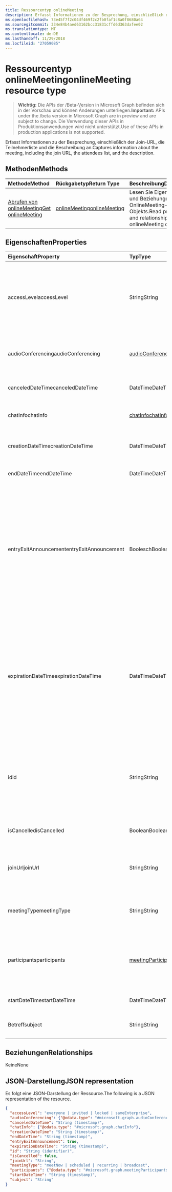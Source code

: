 ```yaml
---
title: Ressourcentyp onlineMeeting
description: Erfasst Informationen zu der Besprechung, einschließlich der Join-URL, die Teilnehmerliste und die Beschreibung an.
ms.openlocfilehash: 73e45f7f2c04df469f2c2fb0faf1c8a0f8680a64
ms.sourcegitcommit: 334e84b4aed63162bcc31831cffd6d363dafee02
ms.translationtype: MT
ms.contentlocale: de-DE
ms.lasthandoff: 11/29/2018
ms.locfileid: "27059085"
---
```

# <a name="onlinemeeting-resource-type"></a><span data-ttu-id="dfda4-103">Ressourcentyp onlineMeeting</span><span class="sxs-lookup"><span data-stu-id="dfda4-103">onlineMeeting resource type</span></span>

> <span data-ttu-id="dfda4-104">**Wichtig:** Die APIs der /Beta-Version in Microsoft Graph befinden sich in der Vorschau und können Änderungen unterliegen.</span><span class="sxs-lookup"><span data-stu-id="dfda4-104">**Important:** APIs under the /beta version in Microsoft Graph are in preview and are subject to change.</span></span> <span data-ttu-id="dfda4-105">Die Verwendung dieser APIs in Produktionsanwendungen wird nicht unterstützt.</span><span class="sxs-lookup"><span data-stu-id="dfda4-105">Use of these APIs in production applications is not supported.</span></span>

<span data-ttu-id="dfda4-106">Erfasst Informationen zu der Besprechung, einschließlich der Join-URL, die Teilnehmerliste und die Beschreibung an.</span><span class="sxs-lookup"><span data-stu-id="dfda4-106">Captures information about the meeting, including the join URL, the attendees list, and the description.</span></span>

## <a name="methods"></a><span data-ttu-id="dfda4-107">Methoden</span><span class="sxs-lookup"><span data-stu-id="dfda4-107">Methods</span></span>

| <span data-ttu-id="dfda4-108">Methode</span><span class="sxs-lookup"><span data-stu-id="dfda4-108">Method</span></span>         | <span data-ttu-id="dfda4-109">Rückgabetyp</span><span class="sxs-lookup"><span data-stu-id="dfda4-109">Return Type</span></span> | <span data-ttu-id="dfda4-110">Beschreibung</span><span class="sxs-lookup"><span data-stu-id="dfda4-110">Description</span></span> |
|:---------------|:--------|:----------|
| [<span data-ttu-id="dfda4-111">Abrufen von onlineMeeting</span><span class="sxs-lookup"><span data-stu-id="dfda4-111">Get onlineMeeting</span></span>](../api/onlinemeeting-get.md) | [<span data-ttu-id="dfda4-112">onlineMeeting</span><span class="sxs-lookup"><span data-stu-id="dfda4-112">onlineMeeting</span></span>](onlinemeeting.md) | <span data-ttu-id="dfda4-113">Lesen Sie Eigenschaften und Beziehungen OnlineMeeting-Objekts.</span><span class="sxs-lookup"><span data-stu-id="dfda4-113">Read properties and relationships of onlineMeeting object.</span></span> |

## <a name="properties"></a><span data-ttu-id="dfda4-114">Eigenschaften</span><span class="sxs-lookup"><span data-stu-id="dfda4-114">Properties</span></span>

| <span data-ttu-id="dfda4-115">Eigenschaft</span><span class="sxs-lookup"><span data-stu-id="dfda4-115">Property</span></span>                  | <span data-ttu-id="dfda4-116">Typ</span><span class="sxs-lookup"><span data-stu-id="dfda4-116">Type</span></span>                                                   | <span data-ttu-id="dfda4-117">Beschreibung</span><span class="sxs-lookup"><span data-stu-id="dfda4-117">Description</span></span>                                                                                                                |
| :------------------------ | :----------------------------------------------------- | :------------------------------------------------------------------------------------------------------------------------- |
| <span data-ttu-id="dfda4-118">accessLevel</span><span class="sxs-lookup"><span data-stu-id="dfda4-118">accessLevel</span></span>               | <span data-ttu-id="dfda4-119">String</span><span class="sxs-lookup"><span data-stu-id="dfda4-119">String</span></span>                                                 | <span data-ttu-id="dfda4-120">Die Zugriffsebene, die Zulassung der online-Besprechung steuert.</span><span class="sxs-lookup"><span data-stu-id="dfda4-120">The access level that controls admission to the online meeting.</span></span> <span data-ttu-id="dfda4-121">Mögliche Werte sind: `everyone`, `invited`, `locked`, `sameEnterprise` und `unknown`.</span><span class="sxs-lookup"><span data-stu-id="dfda4-121">Possible values are: `everyone`, `invited`, `locked`, `sameEnterprise`, `unknown`.</span></span> |
| <span data-ttu-id="dfda4-122">audioConferencing</span><span class="sxs-lookup"><span data-stu-id="dfda4-122">audioConferencing</span></span>         | [<span data-ttu-id="dfda4-123">audioConferencing</span><span class="sxs-lookup"><span data-stu-id="dfda4-123">audioConferencing</span></span>](audioconferencing.md)              | <span data-ttu-id="dfda4-124">Stellt Access Telefoninformationen für einen OnlineMeeting.</span><span class="sxs-lookup"><span data-stu-id="dfda4-124">Represents phone access information for an onlineMeeting.</span></span> |
| <span data-ttu-id="dfda4-125">canceledDateTime</span><span class="sxs-lookup"><span data-stu-id="dfda4-125">canceledDateTime</span></span>          | <span data-ttu-id="dfda4-126">DateTime</span><span class="sxs-lookup"><span data-stu-id="dfda4-126">DateTime</span></span>                                               | <span data-ttu-id="dfda4-127">Der Zeitpunkt, wann die Besprechung abgebrochen wurde.</span><span class="sxs-lookup"><span data-stu-id="dfda4-127">The time when the meeting was canceled.</span></span> |
| <span data-ttu-id="dfda4-128">chatInfo</span><span class="sxs-lookup"><span data-stu-id="dfda4-128">chatInfo</span></span>                  | [<span data-ttu-id="dfda4-129">chatInfo</span><span class="sxs-lookup"><span data-stu-id="dfda4-129">chatInfo</span></span>](chatinfo.md)                                | <span data-ttu-id="dfda4-130">Die Chat diese Besprechung zugeordnet.</span><span class="sxs-lookup"><span data-stu-id="dfda4-130">The chat associated with this meeting.</span></span> |
| <span data-ttu-id="dfda4-131">creationDateTime</span><span class="sxs-lookup"><span data-stu-id="dfda4-131">creationDateTime</span></span>          | <span data-ttu-id="dfda4-132">DateTime</span><span class="sxs-lookup"><span data-stu-id="dfda4-132">DateTime</span></span>                                               | <span data-ttu-id="dfda4-133">Die Uhrzeit der Erstellung die Besprechung.</span><span class="sxs-lookup"><span data-stu-id="dfda4-133">The time when the meeting was created.</span></span> <span data-ttu-id="dfda4-134">ReadOnly.</span><span class="sxs-lookup"><span data-stu-id="dfda4-134">Readonly.</span></span>
| <span data-ttu-id="dfda4-135">endDateTime</span><span class="sxs-lookup"><span data-stu-id="dfda4-135">endDateTime</span></span>               | <span data-ttu-id="dfda4-136">DateTime</span><span class="sxs-lookup"><span data-stu-id="dfda4-136">DateTime</span></span>                                               | <span data-ttu-id="dfda4-137">Die Endzeit der Besprechung.</span><span class="sxs-lookup"><span data-stu-id="dfda4-137">End time of the meeting.</span></span> |
| <span data-ttu-id="dfda4-138">entryExitAnnouncement</span><span class="sxs-lookup"><span data-stu-id="dfda4-138">entryExitAnnouncement</span></span>     | <span data-ttu-id="dfda4-139">Boolesch</span><span class="sxs-lookup"><span data-stu-id="dfda4-139">Boolean</span></span>                                                | <span data-ttu-id="dfda4-140">Der Anwesenheitsstatus des Ankündigungen für die onlinebesprechung.</span><span class="sxs-lookup"><span data-stu-id="dfda4-140">The attendance announcements status for the online meeting.</span></span> <span data-ttu-id="dfda4-141">Wenn die Anwesenheit Ankündigungen aktiviert sind, wird die online-Besprechung den Namen der Verknüpfung Participantswho die Besprechung per Audio-ankündigen.</span><span class="sxs-lookup"><span data-stu-id="dfda4-141">When attendance announcements are enabled, the online meeting will announce the names of the participantswho join the meeting through audio.</span></span> |
| <span data-ttu-id="dfda4-142">expirationDateTime</span><span class="sxs-lookup"><span data-stu-id="dfda4-142">expirationDateTime</span></span>        | <span data-ttu-id="dfda4-143">DateTime</span><span class="sxs-lookup"><span data-stu-id="dfda4-143">DateTime</span></span>                                               | <span data-ttu-id="dfda4-144">Absolute (Coordinated Universal Time, UTC) Datum und Uhrzeit nach dem kann die onlinebesprechung gelöscht werden.</span><span class="sxs-lookup"><span data-stu-id="dfda4-144">The absolute Coordinated Universal Time (UTC) date and time after which the online meeting can be deleted.</span></span> <span data-ttu-id="dfda4-145">Datum und Uhrzeit müssen zwischen ein Jahr vor und zehn Jahren nach dem das aktuelle Datum und die Uhrzeit auf dem Server sein.</span><span class="sxs-lookup"><span data-stu-id="dfda4-145">The day and time must be between one year before, and ten years after, the current date and time on the server.</span></span> |
| <span data-ttu-id="dfda4-146">id</span><span class="sxs-lookup"><span data-stu-id="dfda4-146">id</span></span>                        | <span data-ttu-id="dfda4-147">String</span><span class="sxs-lookup"><span data-stu-id="dfda4-147">String</span></span>                                                 | <span data-ttu-id="dfda4-148">Die ID der online-Besprechung zugeordnet.</span><span class="sxs-lookup"><span data-stu-id="dfda4-148">The ID associated with the online meeting.</span></span> <span data-ttu-id="dfda4-149">In einer HTTP GET-Anforderung verwendet wird, als ID zu.</span><span class="sxs-lookup"><span data-stu-id="dfda4-149">Used in a GET HTTP request as the ID.</span></span> <span data-ttu-id="dfda4-150">Schreibgeschützt.</span><span class="sxs-lookup"><span data-stu-id="dfda4-150">Read-only.</span></span> <span data-ttu-id="dfda4-151">Server generiert wurde.</span><span class="sxs-lookup"><span data-stu-id="dfda4-151">Server generated.</span></span> |
| <span data-ttu-id="dfda4-152">isCancelled</span><span class="sxs-lookup"><span data-stu-id="dfda4-152">isCancelled</span></span>               | <span data-ttu-id="dfda4-153">Boolean</span><span class="sxs-lookup"><span data-stu-id="dfda4-153">Boolean</span></span>                                                | <span data-ttu-id="dfda4-154">Gibt an, ob die Besprechung abgebrochen wurde.</span><span class="sxs-lookup"><span data-stu-id="dfda4-154">Whether the meeting has been canceled.</span></span> |
| <span data-ttu-id="dfda4-155">joinUrl</span><span class="sxs-lookup"><span data-stu-id="dfda4-155">joinUrl</span></span>                   | <span data-ttu-id="dfda4-156">String</span><span class="sxs-lookup"><span data-stu-id="dfda4-156">String</span></span>                                                 | <span data-ttu-id="dfda4-157">Die URL, die verwendet wird, wenn die onlinebesprechung aus dem Internet verbunden ist.</span><span class="sxs-lookup"><span data-stu-id="dfda4-157">The URL that is used when the online meeting is joined from the web.</span></span> |
| <span data-ttu-id="dfda4-158">meetingType</span><span class="sxs-lookup"><span data-stu-id="dfda4-158">meetingType</span></span>               | <span data-ttu-id="dfda4-159">String</span><span class="sxs-lookup"><span data-stu-id="dfda4-159">String</span></span>                                                 | <span data-ttu-id="dfda4-160">Mögliche Werte sind: `meetNow`, `scheduled`, `recurring`,`broadcast`</span><span class="sxs-lookup"><span data-stu-id="dfda4-160">Possible values are: `meetNow`, `scheduled`, `recurring`, `broadcast`</span></span> |
| <span data-ttu-id="dfda4-161">participants</span><span class="sxs-lookup"><span data-stu-id="dfda4-161">participants</span></span>              | [<span data-ttu-id="dfda4-162">meetingParticipants</span><span class="sxs-lookup"><span data-stu-id="dfda4-162">meetingParticipants</span></span>](meetingparticipants.md)          | <span data-ttu-id="dfda4-163">Die Teilnehmer der Besprechung online zugeordnet.</span><span class="sxs-lookup"><span data-stu-id="dfda4-163">The participants associated with the online meeting.</span></span>  <span data-ttu-id="dfda4-164">Dazu gehören der Organisator und die Teilnehmer.</span><span class="sxs-lookup"><span data-stu-id="dfda4-164">This includes the organizer and the attendees.</span></span> |
| <span data-ttu-id="dfda4-165">startDateTime</span><span class="sxs-lookup"><span data-stu-id="dfda4-165">startDateTime</span></span>             | <span data-ttu-id="dfda4-166">DateTime</span><span class="sxs-lookup"><span data-stu-id="dfda4-166">DateTime</span></span>                                               | <span data-ttu-id="dfda4-167">Startzeit der Besprechung.</span><span class="sxs-lookup"><span data-stu-id="dfda4-167">Start time of the meeting.</span></span> |
| <span data-ttu-id="dfda4-168">Betreff</span><span class="sxs-lookup"><span data-stu-id="dfda4-168">subject</span></span>                   | <span data-ttu-id="dfda4-169">String</span><span class="sxs-lookup"><span data-stu-id="dfda4-169">String</span></span>                                                 | <span data-ttu-id="dfda4-170">Der Betreff der onlinebesprechung.</span><span class="sxs-lookup"><span data-stu-id="dfda4-170">The subject of the online meeting.</span></span> |

## <a name="relationships"></a><span data-ttu-id="dfda4-171">Beziehungen</span><span class="sxs-lookup"><span data-stu-id="dfda4-171">Relationships</span></span>
<span data-ttu-id="dfda4-172">Keine</span><span class="sxs-lookup"><span data-stu-id="dfda4-172">None</span></span>

## <a name="json-representation"></a><span data-ttu-id="dfda4-173">JSON-Darstellung</span><span class="sxs-lookup"><span data-stu-id="dfda4-173">JSON representation</span></span>

<span data-ttu-id="dfda4-174">Es folgt eine JSON-Darstellung der Ressource.</span><span class="sxs-lookup"><span data-stu-id="dfda4-174">The following is a JSON representation of the resource.</span></span>

<!-- {
  "blockType": "resource",
  "optionalProperties": [

  ],
  "@odata.type": "microsoft.graph.onlineMeeting"
}-->
```json
{
  "accessLevel": "everyone | invited | locked | sameEnterprise",
  "audioConferencing": {"@odata.type": "#microsoft.graph.audioConferencing"},
  "canceledDateTime": "String (timestamp)",
  "chatInfo": {"@odata.type": "#microsoft.graph.chatInfo"},
  "creationDateTime": "String (timestamp)",
  "endDateTime": "String (timestamp)",
  "entryExitAnnouncement": true,
  "expirationDateTime": "String (timestamp)",
  "id": "String (identifier)",
  "isCancelled": false,
  "joinUrl": "String",
  "meetingType": "meetNow | scheduled | recurring | broadcast",
  "participants": {"@odata.type": "#microsoft.graph.meetingParticipants"},
  "startDateTime": "String (timestamp)",
  "subject": "String"
}
```

<!-- uuid: 8fcb5dbc-d5aa-4681-8e31-b001d5168d79
2015-10-25 14:57:30 UTC -->
<!-- {
  "type": "#page.annotation",
  "description": "onlineMeeting resource",
  "keywords": "",
  "section": "documentation",
  "tocPath": ""
}-->
